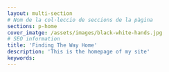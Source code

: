 ```yaml
---
layout: multi-section
# Nom de la col·leccio de seccions de la pàgina
sections: p-home
cover_imatge: /assets/images/black-white-hands.jpg
# SEO information
title: 'Finding The Way Home'
description: 'This is the homepage of my site'
keywords:
---
```

